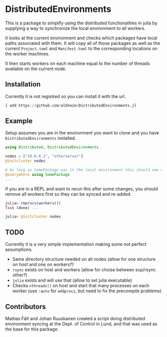 # DistributedEnvironments

This is a package to simplify using the distributed functionalities in julia by supplying a
way to synchronize the local environment to all workers.


It looks at the current environment and checks which packages have local paths associated with them.
It will copy all of those packages as well as the current `Project.toml` and `Manifest.toml` to the 
corresponding locations on the worker machines.

It then starts workers on each machine equal to the number of threads available on the current node.

## Installation

Currently it is not registred so you can install it with the url.
```julia
] add https://github.com/albheim/DistributedEnvironments.jl
```

## Example

Setup assumes you are in the environment you want to clone and you have `DistributedEnvironments` installed.

```julia
using Distributed, DistributedEnvironments

nodes = ["10.0.0.1", "otherserver"]
@initcluster nodes

# As long as SomePackage was in the local environment this should now work
@everywhere using SomePackage 
...
```

If you are in a REPL and want to rerun this after some changes, 
you should remove all workers first so they can be synced and re-added.

```julia
julia> rmprocs(workers())
Task (done) ...

julia> @initcluster nodes 
```

## TODO

Currently it is a very simple implementation making some not perfect assumptions.

* Same directory structure needed on all nodes (allow for one structure on host and one on workers?)
* `rsync` exists on host and workers (allow for choise between scp/rsync other?)
* `julia` exists and will use that (allow to set julia executable)
* Checks `nthreads()` on host and start that many processes on each worker (use `:auto` for `addprocs`, but need to fix the precompile problems)

## Contributors

Mattias Fält and Johan Ruuskanen created a script doing distributed environment syncing at the Dept. of Control in Lund, and that was used as the base for this package.
